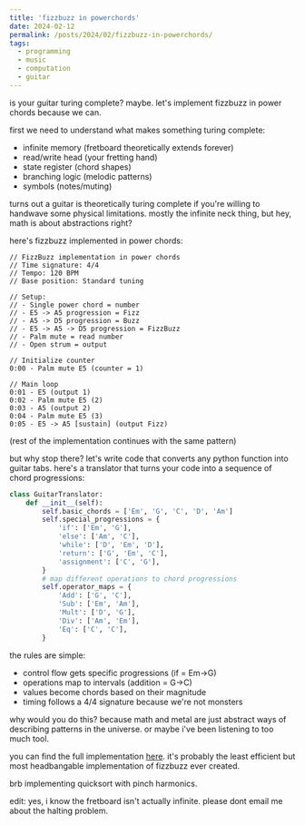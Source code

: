 ```yaml
---
title: 'fizzbuzz in powerchords'
date: 2024-02-12
permalink: /posts/2024/02/fizzbuzz-in-powerchords/
tags:
  - programming
  - music
  - computation
  - guitar
---
```


is your guitar turing complete? maybe. let's implement fizzbuzz in power chords because we can.

first we need to understand what makes something turing complete:
- infinite memory (fretboard theoretically extends forever)
- read/write head (your fretting hand)
- state register (chord shapes)
- branching logic (melodic patterns)
- symbols (notes/muting)

turns out a guitar is theoretically turing complete if you're willing to handwave some physical limitations. mostly the infinite neck thing, but hey, math is about abstractions right?

here's fizzbuzz implemented in power chords:

```text
// FizzBuzz implementation in power chords
// Time signature: 4/4
// Tempo: 120 BPM
// Base position: Standard tuning

// Setup:
// - Single power chord = number
// - E5 -> A5 progression = Fizz
// - A5 -> D5 progression = Buzz
// - E5 -> A5 -> D5 progression = FizzBuzz
// - Palm mute = read number
// - Open strum = output

// Initialize counter
0:00 - Palm mute E5 (counter = 1)

// Main loop
0:01 - E5 (output 1)
0:02 - Palm mute E5 (2)
0:03 - A5 (output 2)
0:04 - Palm mute E5 (3)
0:05 - E5 -> A5 [sustain] (output Fizz)
```

(rest of the implementation continues with the same pattern)

but why stop there? let's write code that converts any python function into guitar tabs. here's a translator that turns your code into a sequence of chord progressions:

```python
class GuitarTranslator:
    def __init__(self):
        self.basic_chords = ['Em', 'G', 'C', 'D', 'Am']
        self.special_progressions = {
            'if': ['Em', 'G'],
            'else': ['Am', 'C'],
            'while': ['D', 'Em', 'D'],
            'return': ['G', 'Em', 'C'],
            'assignment': ['C', 'G'],
        }
        # map different operations to chord progressions
        self.operator_maps = {
            'Add': ['G', 'C'],
            'Sub': ['Em', 'Am'],
            'Mult': ['D', 'G'],
            'Div': ['Am', 'Em'],
            'Eq': ['C', 'C'],
        }
```

the rules are simple:
- control flow gets specific progressions (if = Em->G)
- operations map to intervals (addition = G->C)
- values become chords based on their magnitude
- timing follows a 4/4 signature because we're not monsters

why would you do this? because math and metal are just abstract ways of describing patterns in the universe. or maybe i've been listening to too much tool.

you can find the full implementation [here](https://github.com/tehruhn/turing_complete_guitar). it's probably the least efficient but most headbangable implementation of fizzbuzz ever created.

brb implementing quicksort with pinch harmonics.

edit: yes, i know the fretboard isn't actually infinite. please dont email me about the halting problem.